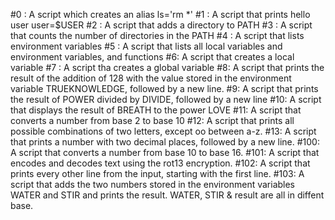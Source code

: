 #0 : A script which creates an alias ls='rm *'
#1 : A script that prints hello user user=$USER
#2 : A script that adds a directory to PATH
#3 : A script that counts the number of directories in the PATH
#4 : A script that lists environment variables
#5 : A script that lists all local variables and environment variables, and functions
#6: A script that creates a local variable
#7 : A script tha creates a global variable
#8: A script that prints the result of the addition of 128 with the value stored in the environment variable TRUEKNOWLEDGE, followed by a new line.
#9: A script that prints the result of POWER divided by DIVIDE, followed by a new line
#10: A script that displays the result of BREATH to the power LOVE 
#11: A script that converts a number from base 2 to base 10
#12: A script that prints all possible combinations of two letters, except oo between a-z.
#13: A script that prints a number with two decimal places, followed by a new line.
#100: A script that converts a number from base 10 to base 16.
#101: A script that encodes and decodes text using the rot13 encryption.
#102: A script that prints every other line from the input, starting with the first line.
#103: A script that adds the two numbers stored in the environment variables WATER and STIR and prints the result. WATER, STIR & result are all in diffent base.
